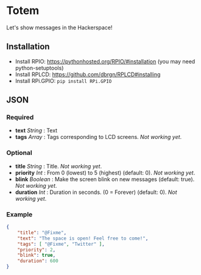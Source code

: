 Totem
=====

Let's show messages in the Hackerspace!

Installation
------------

- Install RPIO: https://pythonhosted.org/RPIO/#installation (you may need python-setuptools)
- Install RPLCD: https://github.com/dbrgn/RPLCD#installing
- Install RPi.GPIO: `pip install RPi.GPIO`


JSON
----

### Required

- **text** _String_ : Text 
- **tags** _Array_ : Tags corresponding to LCD screens. _Not working yet_.

### Optional

- **title** _String_ : Title. _Not working yet_.
- **priority** _Int_ : From 0 (lowest) to 5 (highest) (default: 0). _Not working yet_.
- **blink** _Boolean_ : Make the screen blink on new messages (default: true). _Not working yet_.
- **duration** _Int_ : Duration in seconds. (0 = Forever) (default: 0). _Not working yet_.

### Example

```json
{
	"title": "@Fixme",
	"text": "The space is open! Feel free to come!",
	"tags": [ "@Fixme", "Twitter" ],
	"priority": 2,
	"blink": true,
	"duration": 600
}
```
